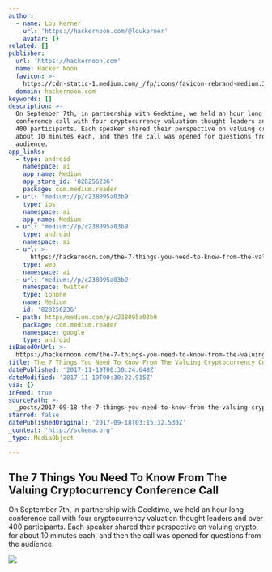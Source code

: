 ```yaml
---
author:
  - name: Lou Kerner
    url: 'https://hackernoon.com/@loukerner'
    avatar: {}
related: []
publisher:
  url: 'https://hackernoon.com'
  name: Hacker Noon
  favicon: >-
    https://cdn-static-1.medium.com/_/fp/icons/favicon-rebrand-medium.3Y6xpZ-0FSdWDnPM3hSBIA.ico
  domain: hackernoon.com
keywords: []
description: >-
  On September 7th, in partnership with Geektime, we held an hour long
  conference call with four cryptocurrency valuation thought leaders and over
  400 participants. Each speaker shared their perspective on valuing crypto, for
  about 10 minutes each, and then the call was opened for questions from the
  audience.
app_links:
  - type: android
    namespace: ai
    app_name: Medium
    app_store_id: '828256236'
    package: com.medium.reader
  - url: 'medium://p/c238095a03b9'
    type: ios
    namespace: ai
    app_name: Medium
  - url: 'medium://p/c238095a03b9'
    type: android
    namespace: ai
  - url: >-
      https://hackernoon.com/the-7-things-you-need-to-know-from-the-valuing-cryptocurrency-conference-call-c238095a03b9
    type: web
    namespace: ai
  - url: 'medium://p/c238095a03b9'
    namespace: twitter
    type: iphone
    name: Medium
    id: '828256236'
  - path: https/medium.com/p/c238095a03b9
    package: com.medium.reader
    namespace: google
    type: android
isBasedOnUrl: >-
  https://hackernoon.com/the-7-things-you-need-to-know-from-the-valuing-cryptocurrency-conference-call-c238095a03b9
title: The 7 Things You Need To Know From The Valuing Cryptocurrency Conference Call
datePublished: '2017-11-19T00:30:24.648Z'
dateModified: '2017-11-19T00:30:22.915Z'
via: {}
inFeed: true
sourcePath: >-
  _posts/2017-09-18-the-7-things-you-need-to-know-from-the-valuing-cryptocurrenc.md
starred: false
datePublishedOriginal: '2017-09-18T03:15:32.530Z'
_context: 'http://schema.org'
_type: MediaObject

---
```

<article style=""><h1>The 7 Things You Need To Know From The Valuing Cryptocurrency Conference Call</h1><p>On September 7th, in partnership with Geektime, we held an hour long conference call with four cryptocurrency valuation thought leaders and over 400 participants. Each speaker shared their perspective on valuing crypto, for about 10 minutes each, and then the call was opened for questions from the audience.</p><img src="https://cdn-images-1.medium.com/max/1200/1*xDvzGaHu4rJeGIbPD8JExg.png" /></article>